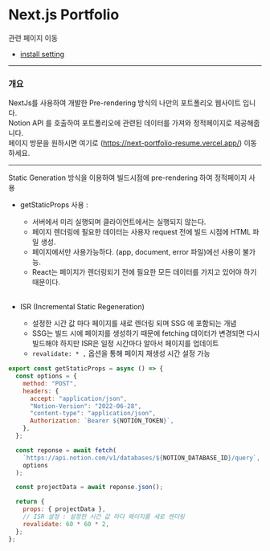 # Next.js Portfolio

관련 페이지 이동

- [install setting](/md/env.md)

---

### 개요

NextJs를 사용하여 개발한 Pre-rendering 방식의 나만의 포트폴리오 웹사이트 입니다.  
Notion API 를 호출하여 포트폴리오에 관련된 데이터를 가져와 정적페이지로 제공해줍니다.  
페이지 방문을 원하시면 여기로 (https://next-portfolio-resume.vercel.app/) 이동 하세요.

---

Static Generation 방식을 이용하여 빌드시점에 pre-rendering 하여 정적페이지 사용

- getStaticProps 사용 :

  - 서버에서 미리 실행되며 클라이언트에서는 실행되지 않는다.
  - 페이지 렌더링에 필요한 데이터는 사용자 request 전에 빌드 시점에 HTML 파일 생성.
  - 페이지에서만 사용가능하다. (app, document, error 파일)에선 사용이 불가능.
  - React는 페이지가 렌더링되기 전에 필요한 모든 데이터를 가지고 있어야 하기 때문이다.  
    <br >

- ISR (Incremental Static Regeneration)
  - 설정한 시간 값 마다 페이지를 새로 렌더링 되며 SSG 에 포함되는 개념
  - SSG는 빌드 시에 페이지를 생성하기 때문에 fetching 데이터가 변경되면 다시 빌드해야 하지만 ISR은 일정 시간마다 알아서 페이지를 업데이트
  - `revalidate: * ,` 옵션을 통해 페이지 재생성 시간 설정 가능

```js
export const getStaticProps = async () => {
  const options = {
    method: "POST",
    headers: {
      accept: "application/json",
      "Notion-Version": "2022-06-28",
      "content-type": "application/json",
      Authorization: `Bearer ${NOTION_TOKEN}`,
    },
  };

  const reponse = await fetch(
    `https://api.notion.com/v1/databases/${NOTION_DATABASE_ID}/query`,
    options
  );

  const projectData = await reponse.json();

  return {
    props: { projectData },
    // ISR 설정 : 설정한 시간 값 마다 페이지를 새로 렌더링
    revalidate: 60 * 60 * 2,
  };
};
```

